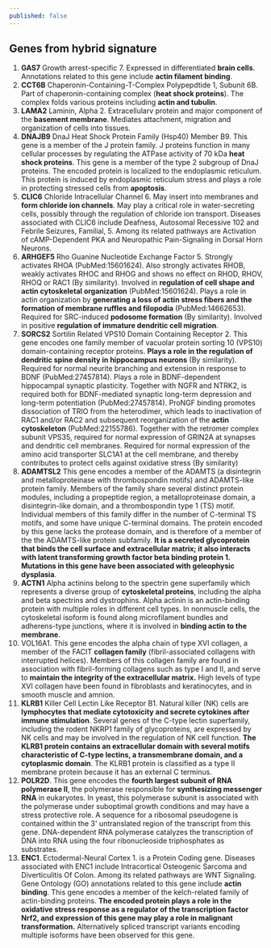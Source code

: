 ```yaml
---
published: false
---
```

## Genes from hybrid signature

1. **GAS7** Growth arrest-specific 7. Expressed in differentiated **brain cells**. Annotations related to this gene include **actin filament binding**.
2. **CCT6B** Chaperonin-Containing-T-Complex Polypepdtide 1, Subunit 6B. Part of chaperonin-containing complex (**heat shock proteins**). The complex folds various proteins including **actin and tubulin**.
3. **LAMA2** Laminin, Alpha 2. Extracellularv protein and major component of the **basement membrane**. Mediates attachment, migration and organization of cells into tissues.
4. **DNAJB9** DnaJ Heat Shock Protein Family (Hsp40) Member B9. This gene is a member of the J protein family. J proteins function in many cellular processes by regulating the ATPase activity of 70 kDa **heat shock proteins**. This gene is a member of the type 2 subgroup of DnaJ proteins. The encoded protein is localized to the endoplasmic reticulum. This protein is induced by endoplasmic reticulum stress and plays a role in protecting stressed cells from **apoptosis**.
5. **CLIC6** Chloride Intracellular Channel 6. May insert into membranes and **form chloride ion channels**. May play a critical role in water-secreting cells, possibly through the regulation of chloride ion transport. Diseases associated with CLIC6 include Deafness, Autosomal Recessive 102 and Febrile Seizures, Familial, 5. Among its related pathways are Activation of cAMP-Dependent PKA and Neuropathic Pain-Signaling in Dorsal Horn Neurons.
6. **ARHGEF5** Rho Guanine Nucleotide Exchange Factor 5. Strongly activates RHOA (PubMed:15601624). Also strongly activates RHOB, weakly activates RHOC and RHOG and shows no effect on RHOD, RHOV, RHOQ or RAC1 (By similarity). Involved in **regulation of cell shape and actin cytoskeletal organization** (PubMed:15601624). Plays a role in actin organization by **generating a loss of actin stress fibers and the formation of membrane ruffles and filopodia** (PubMed:14662653). Required for SRC-induced **podosome formation** (By similarity). Involved in positive **regulation of immature dendritic cell migration**.
7. **SORCS2** Sortilin Related VPS10 Domain Containing Receptor 2. This gene encodes one family member of vacuolar protein sorting 10 (VPS10) domain-containing receptor proteins. **Plays a role in the regulation of dendritic spine density in hippocampus neurons** (By similarity). Required for normal neurite branching and extension in response to BDNF (PubMed:27457814). Plays a role in BDNF-dependent hippocampal synaptic plasticity. Together with NGFR and NTRK2, is required both for BDNF-mediated synaptic long-term depression and long-term potentiation (PubMed:27457814). ProNGF binding promotes dissociation of TRIO from the heterodimer, which leads to inactivation of RAC1 and/or RAC2 and subsequent reorganization of the **actin cytoskeleton** (PubMed:22155786). Together with the retromer complex subunit VPS35, required for normal expression of GRIN2A at synapses and dendritic cell membranes. Required for normal expression of the amino acid transporter SLC1A1 at the cell membrane, and thereby contributes to protect cells against oxidative stress (By similarity)
8. **ADAMTSL2** This gene encodes a member of the ADAMTS (a disintegrin and metalloproteinase with thrombospondin motifs) and ADAMTS-like protein family. Members of the family share several distinct protein modules, including a propeptide region, a metalloproteinase domain, a disintegrin-like domain, and a thrombospondin type 1 (TS) motif. Individual members of this family differ in the number of C-terminal TS motifs, and some have unique C-terminal domains. The protein encoded by this gene lacks the protease domain, and is therefore of a member of the the ADAMTS-like protein subfamily. **It is a secreted glycoprotein that binds the cell surface and extracellular matrix; it also interacts with latent transforming growth factor beta binding protein 1. Mutations in this gene have been associated with geleophysic dysplasia**. 
9. **ACTN1** Alpha actinins belong to the spectrin gene superfamily which represents a diverse group of **cytoskeletal proteins**, including the alpha and beta spectrins and dystrophins. Alpha actinin is an actin-binding protein with multiple roles in different cell types. In nonmuscle cells, the cytoskeletal isoform is found along microfilament bundles and adherens-type junctions, where it is involved in **binding actin to the membrane**. 
10. VOL16A1. This gene encodes the alpha chain of type XVI collagen, a member of the FACIT **collagen family** (fibril-associated collagens with interrupted helices). Members of this collagen family are found in association with fibril-forming collagens such as type I and II, and serve to **maintain the integrity of the extracellular matrix.** High levels of type XVI collagen have been found in fibroblasts and keratinocytes, and in smooth muscle and amnion.  
11. **KLRB1** Killer Cell Lectin Like Receptor B1. Natural killer (NK) cells are **lymphocytes that mediate cytotoxicity and secrete cytokines after immune stimulation**. Several genes of the C-type lectin superfamily, including the rodent NKRP1 family of glycoproteins, are expressed by NK cells and may be involved in the regulation of NK cell function. **The KLRB1 protein contains an extracellular domain with several motifs characteristic of C-type lectins, a transmembrane domain, and a cytoplasmic domain**. The KLRB1 protein is classified as a type II membrane protein because it has an external C terminus.
12. **POLR2D**. This gene encodes the **fourth largest subunit of RNA polymerase II**, the polymerase responsible for **synthesizing messenger RNA** in eukaryotes. In yeast, this polymerase subunit is associated with the polymerase under suboptimal growth conditions and may have a stress protective role. A sequence for a ribosomal pseudogene is contained within the 3' untranslated region of the transcript from this gene. DNA-dependent RNA polymerase catalyzes the transcription of DNA into RNA using the four ribonucleoside triphosphates as substrates.
13. **ENC1**. Ectodermal-Neural Cortex 1. is a Protein Coding gene. Diseases associated with ENC1 include Intracortical Osteogenic Sarcoma and Diverticulitis Of Colon. Among its related pathways are WNT Signaling. Gene Ontology (GO) annotations related to this gene include **actin binding**. This gene encodes a member of the kelch-related family of actin-binding proteins. **The encoded protein plays a role in the oxidative stress response as a regulator of the transcription factor Nrf2, and expression of this gene may play a role in malignant transformation.** Alternatively spliced transcript variants encoding multiple isoforms have been observed for this gene.
